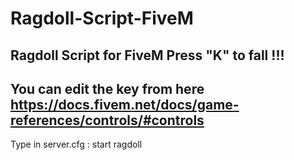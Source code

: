 # Ragdoll-Script-FiveM
Ragdoll Script for FiveM
Press "K" to fall !!! 
-----------------------
You can edit the key from here  https://docs.fivem.net/docs/game-references/controls/#controls
---------------------------------------------------------------------------------------------------
Type in server.cfg :
start ragdoll
